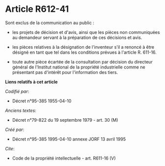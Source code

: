 # Article R612-41

Sont exclus de la communication au public :

- les projets de décision et d'avis, ainsi que les pièces non communiquées au demandeur servant à la préparation de ces
décisions et avis.

- les pièces relatives à la désignation de l'inventeur s'il a renoncé à être désigné en tant que tel dans les conditions
prévues à l'article R. 611-16.

- toute autre pièce écartée de la consultation par décision du directeur général de l'Institut national de la propriété
industrielle comme ne présentant pas d'intérêt pour l'information des tiers.

**Liens relatifs à cet article**

_Codifié par_:

  - Décret n°95-385 1955-04-10

_Anciens textes_:

  - Décret n°79-822 du 19 septembre 1979 - art. 30 (M)

_Créé par_:

  - Décret n°95-385 1995-04-10 annexe JORF 13 avril 1995

_Cite_:

  - Code de la propriété intellectuelle - art. R611-16 (V)
